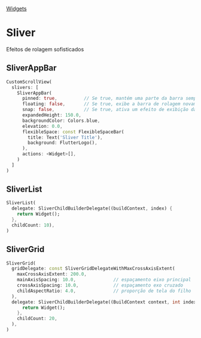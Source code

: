 [Widgets](https://github.com/leofds/flutter-class/blob/master/flutter/widgets/README.md)

# Sliver

Efeitos de rolagem sofisticados

## SliverAppBar

```dart
CustomScrollView(
  slivers: [
    SliverAppBar(      
      pinned: true,          // Se true, mantém uma parte da barra sempre visível no início da rolagem
      floating: false,       // Se true, exibe a barra de rolagem novamente nomovimento contrário
      snap: false,           // Se true, ativa um efeito de exibição da barra
      expandedHeight: 150.0,
      backgroundColor: Colors.blue,
      elevation: 0.0,
      flexibleSpace: const FlexibleSpaceBar(
        title: Text('Sliver Title'),
        background: FlutterLogo(),
      ),
      actions: <Widget>[],
    )
  ]
)
```

## SliverList

```dart
SliverList(
  delegate: SliverChildBuilderDelegate((buildContext, index) {
    return Widget();
  },
  childCount: 10),
)
```

## SliverGrid

```dart
SliverGrid(
  gridDelegate: const SliverGridDelegateWithMaxCrossAxisExtent(
    maxCrossAxisExtent: 200.0,
    mainAxisSpacing: 10.0,              // espaçamento eixo principal
    crossAxisSpacing: 10.0,             // espaçamento exo cruzado
    childAspectRatio: 4.0,              // proporção de tela do filho
  ),
  delegate: SliverChildBuilderDelegate((BuildContext context, int index) {
      return Widget();
    },
    childCount: 20,
  ),
)
```
